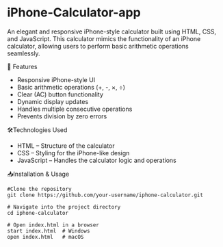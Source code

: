 # iPhone-Calculator-app
An elegant and responsive iPhone-style calculator built using HTML, CSS, and JavaScript. This calculator mimics the functionality of an iPhone calculator, allowing users to perform basic arithmetic operations seamlessly.

🚀 Features
* Responsive iPhone-style UI
* Basic arithmetic operations (+, -, ×, ÷)
* Clear (AC) button functionality
* Dynamic display updates
* Handles multiple consecutive operations
* Prevents division by zero errors

🛠️Technologies Used
* HTML – Structure of the calculator
* CSS – Styling for the iPhone-like design
* JavaScript – Handles the calculator logic and operations

📥Installation & Usage
```
#Clone the repository
git clone https://github.com/your-username/iphone-calculator.git

# Navigate into the project directory
cd iphone-calculator

# Open index.html in a browser
start index.html  # Windows
open index.html   # macOS
